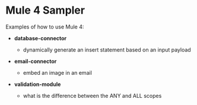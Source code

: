 # Mule 4 Sampler
Examples of how to use Mule 4:

 - **database-connector**
   - dynamically generate an insert statement based on an input payload

 - **email-connector**
   - embed an image in an email

 - **validation-module**
   - what is the difference between the ANY and ALL scopes
